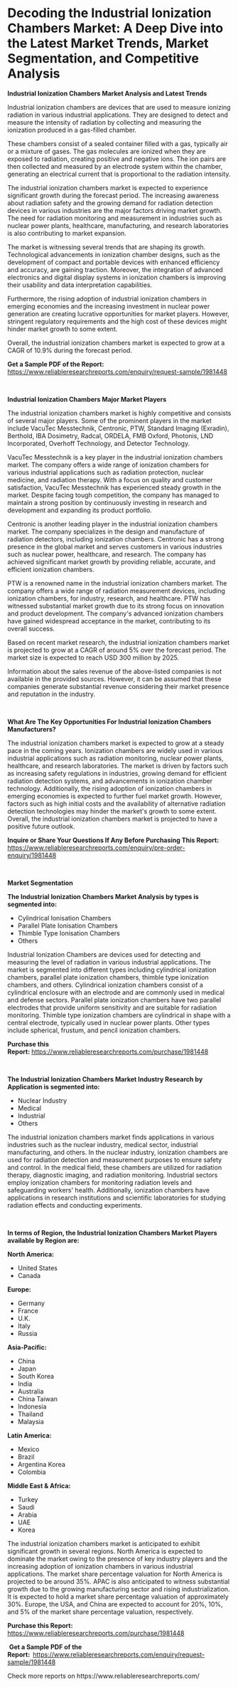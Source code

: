<p><h1>Decoding the Industrial Ionization Chambers Market: A Deep Dive into the Latest Market Trends, Market Segmentation, and Competitive Analysis</h1></p><p><strong>Industrial Ionization Chambers Market Analysis and Latest Trends</strong></p>
<p><p>Industrial ionization chambers are devices that are used to measure ionizing radiation in various industrial applications. They are designed to detect and measure the intensity of radiation by collecting and measuring the ionization produced in a gas-filled chamber.</p><p>These chambers consist of a sealed container filled with a gas, typically air or a mixture of gases. The gas molecules are ionized when they are exposed to radiation, creating positive and negative ions. The ion pairs are then collected and measured by an electrode system within the chamber, generating an electrical current that is proportional to the radiation intensity.</p><p>The industrial ionization chambers market is expected to experience significant growth during the forecast period. The increasing awareness about radiation safety and the growing demand for radiation detection devices in various industries are the major factors driving market growth. The need for radiation monitoring and measurement in industries such as nuclear power plants, healthcare, manufacturing, and research laboratories is also contributing to market expansion.</p><p>The market is witnessing several trends that are shaping its growth. Technological advancements in ionization chamber designs, such as the development of compact and portable devices with enhanced efficiency and accuracy, are gaining traction. Moreover, the integration of advanced electronics and digital display systems in ionization chambers is improving their usability and data interpretation capabilities.</p><p>Furthermore, the rising adoption of industrial ionization chambers in emerging economies and the increasing investment in nuclear power generation are creating lucrative opportunities for market players. However, stringent regulatory requirements and the high cost of these devices might hinder market growth to some extent.</p><p>Overall, the industrial ionization chambers market is expected to grow at a CAGR of 10.9% during the forecast period.</p></p>
<p><strong>Get a Sample PDF of the Report:&nbsp;</strong> <a href="https://www.reliableresearchreports.com/enquiry/request-sample/1981448">https://www.reliableresearchreports.com/enquiry/request-sample/1981448</a></p>
<p>&nbsp;</p>
<p><strong>Industrial Ionization Chambers Major Market Players</strong></p>
<p><p>The industrial ionization chambers market is highly competitive and consists of several major players. Some of the prominent players in the market include VacuTec Messtechnik, Centronic, PTW, Standard Imaging (Exradin), Berthold, IBA Dosimetry, Radcal, ORDELA, FMB Oxford, Photonis, LND Incorporated, Overhoff Technology, and Detector Technology.</p><p>VacuTec Messtechnik is a key player in the industrial ionization chambers market. The company offers a wide range of ionization chambers for various industrial applications such as radiation protection, nuclear medicine, and radiation therapy. With a focus on quality and customer satisfaction, VacuTec Messtechnik has experienced steady growth in the market. Despite facing tough competition, the company has managed to maintain a strong position by continuously investing in research and development and expanding its product portfolio.</p><p>Centronic is another leading player in the industrial ionization chambers market. The company specializes in the design and manufacture of radiation detectors, including ionization chambers. Centronic has a strong presence in the global market and serves customers in various industries such as nuclear power, healthcare, and research. The company has achieved significant market growth by providing reliable, accurate, and efficient ionization chambers.</p><p>PTW is a renowned name in the industrial ionization chambers market. The company offers a wide range of radiation measurement devices, including ionization chambers, for industry, research, and healthcare. PTW has witnessed substantial market growth due to its strong focus on innovation and product development. The company's advanced ionization chambers have gained widespread acceptance in the market, contributing to its overall success.</p><p>Based on recent market research, the industrial ionization chambers market is projected to grow at a CAGR of around 5% over the forecast period. The market size is expected to reach USD 300 million by 2025.</p><p>Information about the sales revenue of the above-listed companies is not available in the provided sources. However, it can be assumed that these companies generate substantial revenue considering their market presence and reputation in the industry.</p></p>
<p>&nbsp;</p>
<p><strong>What Are The Key Opportunities For Industrial Ionization Chambers Manufacturers?</strong></p>
<p><p>The industrial ionization chambers market is expected to grow at a steady pace in the coming years. Ionization chambers are widely used in various industrial applications such as radiation monitoring, nuclear power plants, healthcare, and research laboratories. The market is driven by factors such as increasing safety regulations in industries, growing demand for efficient radiation detection systems, and advancements in ionization chamber technology. Additionally, the rising adoption of ionization chambers in emerging economies is expected to further fuel market growth. However, factors such as high initial costs and the availability of alternative radiation detection technologies may hinder the market's growth to some extent. Overall, the industrial ionization chambers market is projected to have a positive future outlook.</p></p>
<p><strong>Inquire or Share Your Questions If Any Before Purchasing This Report:</strong> <a href="https://www.reliableresearchreports.com/enquiry/pre-order-enquiry/1981448">https://www.reliableresearchreports.com/enquiry/pre-order-enquiry/1981448</a></p>
<p>&nbsp;</p>
<p><strong>Market Segmentation</strong></p>
<p><strong>The Industrial Ionization Chambers Market Analysis by types is segmented into:</strong></p>
<p><ul><li>Cylindrical Ionisation Chambers</li><li>Parallel Plate Ionisation Chambers</li><li>Thimble Type Ionisation Chambers</li><li>Others</li></ul></p>
<p><p>Industrial Ionization Chambers are devices used for detecting and measuring the level of radiation in various industrial applications. The market is segmented into different types including cylindrical ionization chambers, parallel plate ionization chambers, thimble type ionization chambers, and others. Cylindrical ionization chambers consist of a cylindrical enclosure with an electrode and are commonly used in medical and defense sectors. Parallel plate ionization chambers have two parallel electrodes that provide uniform sensitivity and are suitable for radiation monitoring. Thimble type ionization chambers are cylindrical in shape with a central electrode, typically used in nuclear power plants. Other types include spherical, frustum, and pencil ionization chambers.</p></p>
<p><strong>Purchase this Report:&nbsp;</strong><a href="https://www.reliableresearchreports.com/purchase/1981448">https://www.reliableresearchreports.com/purchase/1981448</a></p>
<p>&nbsp;</p>
<p><strong>The Industrial Ionization Chambers Market Industry Research by Application is segmented into:</strong></p>
<p><ul><li>Nuclear Industry</li><li>Medical</li><li>Industrial</li><li>Others</li></ul></p>
<p><p>The industrial ionization chambers market finds applications in various industries such as the nuclear industry, medical sector, industrial manufacturing, and others. In the nuclear industry, ionization chambers are used for radiation detection and measurement purposes to ensure safety and control. In the medical field, these chambers are utilized for radiation therapy, diagnostic imaging, and radiation monitoring. Industrial sectors employ ionization chambers for monitoring radiation levels and safeguarding workers' health. Additionally, ionization chambers have applications in research institutions and scientific laboratories for studying radiation effects and conducting experiments.</p></p>
<p>&nbsp;</p>
<p><strong>In terms of Region, the Industrial Ionization Chambers Market Players available by Region are:</strong></p>
<p>
    <p> <strong> North America: </strong>
        <ul>
            <li>United States</li>
            <li>Canada</li>
        </ul>
        </p> 
    <p> <strong> Europe: </strong>
        <ul>
            <li>Germany</li>
            <li>France</li>
            <li>U.K.</li>
            <li>Italy</li>
            <li>Russia</li>
        </ul>
        </p> 
    <p> <strong> Asia-Pacific: </strong>
        <ul>
            <li>China</li>
            <li>Japan</li>
            <li>South Korea</li>
            <li>India</li>
            <li>Australia</li>
            <li>China Taiwan</li>
            <li>Indonesia</li>
            <li>Thailand</li>
            <li>Malaysia</li>
        </ul>
        </p> 
    <p> <strong> Latin America: </strong>
        <ul>
            <li>Mexico</li>
            <li>Brazil</li>
            <li>Argentina Korea</li>
            <li>Colombia</li>
        </ul>
        </p> 
    <p> <strong> Middle East & Africa: </strong>
        <ul>
            <li>Turkey</li>
            <li>Saudi</li>
            <li>Arabia</li>
            <li>UAE</li>
            <li>Korea</li>
        </ul>
    </p>
    </p>
<p><p>The industrial ionization chambers market is anticipated to exhibit significant growth in several regions. North America is expected to dominate the market owing to the presence of key industry players and the increasing adoption of ionization chambers in various industrial applications. The market share percentage valuation for North America is projected to be around 35%. APAC is also anticipated to witness substantial growth due to the growing manufacturing sector and rising industrialization. It is expected to hold a market share percentage valuation of approximately 30%. Europe, the USA, and China are expected to account for 20%, 10%, and 5% of the market share percentage valuation, respectively.</p></p>
<p><strong>Purchase this Report: </strong><a href="https://www.reliableresearchreports.com/purchase/1981448">https://www.reliableresearchreports.com/purchase/1981448</a></p>
<p>&nbsp;<strong>Get a Sample PDF of the Report:&nbsp;&nbsp;</strong><a href="https://www.reliableresearchreports.com/enquiry/request-sample/1981448">https://www.reliableresearchreports.com/enquiry/request-sample/1981448</a></p>
<p><strong></strong></p>
<p>Check more reports on https://www.reliableresearchreports.com/</p>